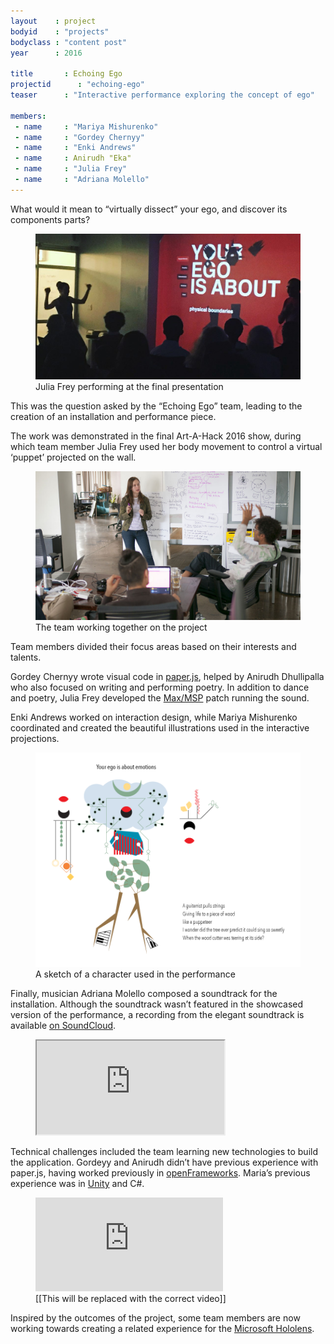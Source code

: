 ```yaml
---
layout    : project
bodyid    : "projects"
bodyclass : "content post"
year      : 2016

title       : Echoing Ego
projectid      : "echoing-ego"
teaser		: "Interactive performance exploring the concept of ego"

members:
 - name     : "Mariya Mishurenko"
 - name     : "Gordey Chernyy"
 - name     : "Enki Andrews"
 - name     : Anirudh "Eka"
 - name     : "Julia Frey"
 - name     : "Adriana Molello"
---
```


What would it mean to “virtually dissect” your ego, and discover its components parts?

<figure>
	<img src="/images/projects/2016/echoing-ego/your-ego.jpg" alt="The team’s performance at the final presentation" />
	<figcaption>Julia Frey performing at the final presentation</figcaption>
</figure>

This was the question asked by the “Echoing Ego” team, leading to the creation of an installation and performance piece.

The work was demonstrated in the final Art-A-Hack 2016 show, during which team member Julia Frey used her body movement to control a virtual ‘puppet’ projected on the wall.

<figure>
	<img src="/images/projects/2016/echoing-ego/team.jpg" alt="The team working together on the project" />
	<figcaption>The team working together on the project</figcaption>
</figure>

Team members divided their focus areas based on their interests and talents.

Gordey Chernyy wrote visual code in [paper.js](http://paperjs.org/), helped by Anirudh Dhullipalla who also focused on writing and performing poetry. In addition to dance and poetry, Julia Frey developed the [Max/MSP](https://cycling74.com/products/max/) patch running the sound.

Enki Andrews worked on interaction design, while Mariya Mishurenko coordinated and created the beautiful illustrations used in the interactive projections.

<figure>
	<img src="/images/projects/2016/echoing-ego/emotions.png" alt="A sketch of a character used in the performance" />
	<figcaption>A sketch of a character used in the performance</figcaption>
</figure>

Finally, musician Adriana Molello composed a soundtrack for the installation. Although the soundtrack wasn’t featured in the showcased version of the performance, a recording from the elegant soundtrack is available [on SoundCloud](https://soundcloud.com/dirtydawn/echoing-ego).

<figure>
	<iframe src="https://w.soundcloud.com/player/?url=https%3A//api.soundcloud.com/tracks/284195203&amp;auto_play=false&amp;hide_related=false&amp;show_comments=true&amp;show_user=true&amp;show_reposts=false&amp;visual=true"></iframe>
</figure>

Technical challenges included the team learning new technologies to build the application. Gordeyy and Anirudh didn’t have previous experience with paper.js, having worked previously in [openFrameworks](http://openframeworks.cc/). Maria’s previous experience was in [Unity](http://unity3d.com) and C#.

<figure class="video ratio-54 with-caption">
	<iframe src="https://www.youtube.com/embed/kPY_Z_8Vg9s" frameborder="0" allowfullscreen></iframe>
	<figcaption>[[This will be replaced with the correct video]]</figcaption>
</figure>

Inspired by the outcomes of the project, some team members are now working towards creating a related experience for the [Microsoft Hololens](https://www.microsoft.com/microsoft-hololens/).
